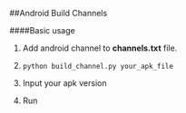 ##Android Build Channels

####Basic usage
1. Add android channel to **channels.txt** file.

2. `python build_channel.py your_apk_file`

3. Input your apk version

4. Run



